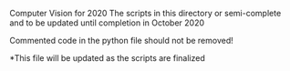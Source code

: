 Computer Vision for 2020
The scripts in this directory or semi-complete and to be updated until completion in October 2020

Commented code in the python file should not be removed!

*This file will be updated as the scripts are finalized